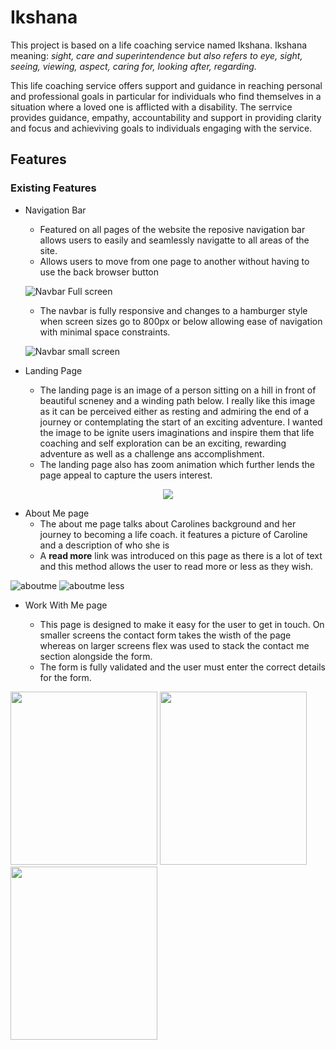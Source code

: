 # Ikshana
This project is based on a life coaching service named Ikshana. Ikshana meaning: *sight, care and superintendence but also refers to eye, sight, seeing, viewing, aspect, caring for, looking after, regarding.*

 This life coaching service offers support and guidance in reaching personal and professional goals in particular for individuals who find themselves in a situation where a loved one is afflicted with a disability. The serrvice provides guidance, empathy, accountability and support in providing clarity and focus and achieviving goals to individuals engaging with the service.

## Features

### Existing Features
* Navigation Bar
  * Featured on all pages of the website the reposive navigation bar allows users to easily and seamlessly navigatte to all areas of the site. 
   * Allows users to move from one page to another without having to use the back browser button 
   
   ![Navbar Full screen](https://user-images.githubusercontent.com/116117302/210172768-053b6b72-7116-448c-9070-7061f566a150.PNG)
    * The navbar is fully responsive and changes to a hamburger style when screen sizes go to 800px or below allowing ease of navigation with minimal space constraints.
  
  ![Navbar small screen](https://user-images.githubusercontent.com/116117302/210172881-529bd679-d17b-4d40-95fb-dc6a801c3dc5.PNG)
  
 * Landing Page
    * The landing page is an image of a person sitting on a hill in front of beautiful scneney and a winding path below. I really like this image as it can be perceived either as resting and admiring the end of a journey or contemplating the start of an exciting adventure. I wanted the image to be ignite users imaginations and inspire them that life coaching and self exploration can be an exciting, rewarding adventure as well as a challenge ans accomplishment.
    * The landing page also has zoom animation which further lends the page appeal to capture the users interest.
 <p align= "center">
<img src="https://user-images.githubusercontent.com/116117302/210173427-06fe660b-ac9f-42ce-98b4-5e9cf02e0e08.PNG">
</P>

* About Me page
  * The about me page talks about Carolines background and her journey to becoming a life coach. it features a picture of Caroline and a description of who she is 
  * A **read more** link was introduced on this page as there is a lot of text and this method allows the user to read more or less as they wish.
  
![aboutme](https://user-images.githubusercontent.com/116117302/210176582-8afeb279-5c1c-429f-8d6f-d9082c7b17ca.PNG)
![aboutme less](https://user-images.githubusercontent.com/116117302/210176586-69a4d039-c2b1-45ce-9736-29c1ffcce5cd.PNG)

* Work With Me page
  * This page is designed to make it easy for the user to get in touch. On smaller screens the contact form takes the wisth of the page whereas on larger screens flex was used to stack the contact me section alongside the form.
  * The form is fully validated and the user must enter the correct details for the form.
  
  <p float= "left">
 <img height="277" width="235" src="https://user-images.githubusercontent.com/116117302/210178144-836b48e9-01e9-41bb-a636-b1338de216a9.PNG"/>
 <img height="277" width="235" src="https://user-images.githubusercontent.com/116117302/210177993-d3344c97-5ce5-4ae1-be1f-f6398287c27e.PNG"/>
 <img  height="277" width="235"src="https://user-images.githubusercontent.com/116117302/210177995-14e0a27f-1a54-44ac-b9a5-f06a2dc26332.PNG"/>
</p>


